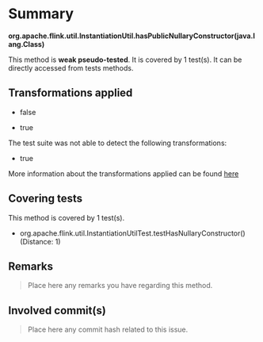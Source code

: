# Summary
**org.apache.flink.util.InstantiationUtil.hasPublicNullaryConstructor(java.lang.Class)**

This method is **weak pseudo-tested**.
It is covered by 1 test(s). It can be directly accessed from tests methods.


## Transformations applied

- false

- true


The test suite was not able to detect the following transformations:
 * true 


More information about the transformations applied can be found [here](https://github.com/STAMP-project/pitest-descartes)

## Covering tests
This method is covered by 1 test(s).
* org.apache.flink.util.InstantiationUtilTest.testHasNullaryConstructor() (Distance: 1)


## Remarks
> Place here any remarks you have regarding this method.

## Involved commit(s)

> Place here any commit hash related to this issue.
